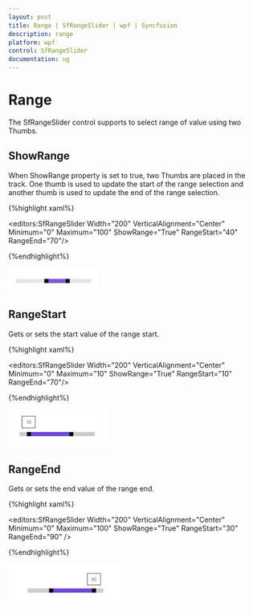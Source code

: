 ```yaml
---
layout: post
title: Range | SfRangeSlider | wpf | Syncfusion
description: range 
platform: wpf
control: SfRangeSlider 
documentation: ug
---
```


# Range 

The SfRangeSlider control supports to select range of value using two Thumbs.  

## ShowRange  

When ShowRange property is set to true, two Thumbs are placed in the track. One thumb is used to update the start of the range selection and another thumb is used to update the end of the range selection.  

{%highlight xaml%}


<editors:SfRangeSlider Width="200" VerticalAlignment="Center" Minimum="0" Maximum="100" ShowRange="True" RangeStart="40" RangeEnd="70"/>

{%endhighlight%}

![](Range_images/Range_img1.jpeg)



## RangeStart  

Gets or sets the start value of the range start.  

{%highlight xaml%}


<editors:SfRangeSlider Width="200" VerticalAlignment="Center" Minimum="0" Maximum="10" ShowRange="True" RangeStart="10" RangeEnd="70"/>

{%endhighlight%}

![](Range_images/Range_img2.jpeg)



## RangeEnd 

Gets or sets the end value of the range end.  

{%highlight xaml%}


<editors:SfRangeSlider Width="200" VerticalAlignment="Center" Minimum="0" Maximum="100" ShowRange="True" RangeStart="30" RangeEnd="90"  />

{%endhighlight%}

![](Range_images/Range_img3.jpeg)



